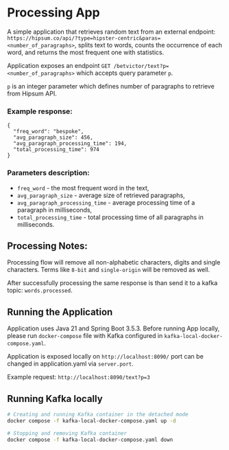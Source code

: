 # Processing App
A simple application that retrieves random text from an external endpoint:
```https://hipsum.co/api/?type=hipster-centric&paras=<number_of_paragraphs>```, splits text to words,
counts the occurrence of each word, and returns the most frequent one with statistics. 

Application exposes an endpoint ```GET /betvictor/text?p=<number_of_paragraphs>``` which accepts query parameter ```p```.

```p``` is an integer parameter which defines number of paragraphs to retrieve from Hipsum API.

### Example response:

```
{
  "freq_word": "bespoke",
  "avg_paragraph_size": 456,
  "avg_paragraph_processing_time": 194,
  "total_processing_time": 974
}
```
### Parameters description:

- `freq_word` - the most frequent word in the text,
- `avg_paragraph_size` - average size of retrieved paragraphs,
- `avg_paragraph_processing_time` - average processing time of a paragraph in milliseconds,
- `total_processing_time` - total processing time of all paragraphs in milliseconds.

## Processing Notes:
Processing flow will remove all non-alphabetic characters, digits and single characters. Terms like ```8-bit``` and ```single-origin``` will be removed as well.

After successfully processing the same response is than send it to a kafka topic: ```words.processed```.

## Running the Application
Application uses Java 21 and Spring Boot 3.5.3.
Before running App locally, please run ```docker-compose``` file with Kafka configured in `kafka-local-docker-compose.yaml`.

Application is exposed locally on ```http://localhost:8090/``` port can be changed in application.yaml via `server.port`.

Example request: ```http://localhost:8090/text?p=3```

## Running Kafka locally

```sh
# Creating and running Kafka container in the detached mode
docker compose -f kafka-local-docker-compose.yaml up -d
```

```sh
# Stopping and removing Kafka container
docker compose -f kafka-local-docker-compose.yaml down
```